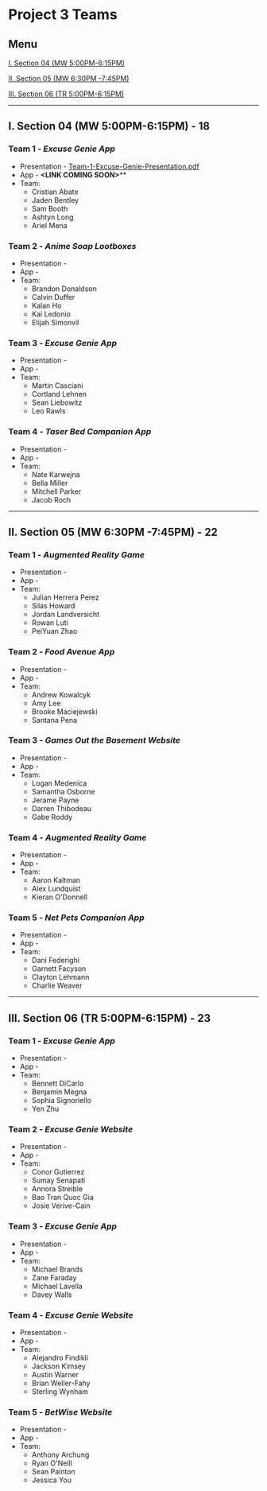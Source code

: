 # Project 3 Teams

## Menu

[I. Section 04 (MW 5:00PM-6:15PM)](#i-section-04-mw-500pm-615pm---18)

[II. Section 05 (MW 6:30PM -7:45PM)](#ii-section-05-mw-630pm--745pm---22)

[III. Section 06 (TR 5:00PM-6:15PM)](#iii-section-06-tr-500pm-615pm---23)

---

## I. Section 04 (MW 5:00PM-6:15PM) - 18

### Team 1 - *Excuse Genie App*
- Presentation - [Team-1-Excuse-Genie-Presentation.pdf](p3-files/Team-1-Excuse-Genie-Presentation.pdf)
- App - **<LINK COMING SOON&gt;****
- Team:
  - Cristian Abate
  - Jaden Bentley
  - Sam Booth
  - Ashtyn Long
  - Ariel Mena

### Team 2 - *Anime Soap Lootboxes*
- Presentation - 
- App -
- Team:
  - Brandon Donaldson
  - Calvin Duffer
  - Kalan Ho
  - Kai Ledonio
  - Elijah Simonvil
  
### Team 3 - *Excuse Genie App*
- Presentation - 
- App -
- Team:
  - Martin Casciani
  - Cortland Lehnen
  - Sean Liebowitz
  - Leo Rawls

### Team 4 - *Taser Bed Companion App*
- Presentation - 
- App -
- Team:
  - Nate Karwejna
  - Bella Miller
  - Mitchell Parker
  - Jacob Roch

---

## II. Section 05 (MW 6:30PM -7:45PM) - 22

### Team 1 - *Augmented Reality Game*
- Presentation - 
- App -
- Team:
  - Julian Herrera Perez
  - Silas Howard
  - Jordan Landversicht
  - Rowan Luti
  - PeiYuan Zhao

### Team 2 - *Food Avenue App*
- Presentation - 
- App -
- Team:
  - Andrew Kowalcyk
  - Amy Lee
  - Brooke Maciejewski
  - Santana Pena

### Team 3 - *Games Out the Basement Website*
- Presentation - 
- App -
- Team:
  - Logan Medenica
  - Samantha Osborne
  - Jerame Payne
  - Darren Thibodeau
  - Gabe Roddy

### Team 4 - *Augmented Reality Game*
- Presentation - 
- App -
- Team:
  - Aaron Kaltman
  - Alex Lundquist
  - Kieran O'Donnell

### Team 5 - *Net Pets Companion App*
- Presentation - 
- App -
- Team:
  - Dani Federighi
  - Garnett Facyson
  - Clayton Lehmann
  - Charlie Weaver

---

## III. Section 06 (TR 5:00PM-6:15PM) - 23

### Team 1 - *Excuse Genie App*
- Presentation - 
- App -
- Team:
  - Bennett DiCarlo
  - Benjamin Megna
  - Sophia Signoriello
  - Yen Zhu

### Team 2 - *Excuse Genie Website*
- Presentation - 
- App -
- Team:
  - Conor Gutierrez
  - Sumay Senapati
  - Annora Streible
  - Bao Tran Quoc Gia
  - Josie Verive-Cain

### Team 3 - *Excuse Genie App*
- Presentation - 
- App -
- Team:
  - Michael Brands
  - Zane Faraday
  - Michael Lavella
  - Davey Walls

### Team 4 - *Excuse Genie Website*
- Presentation - 
- App -
- Team:
  - Alejandro Findikli
  - Jackson Kimsey
  - Austin Warner
  - Brian Weller-Fahy
  - Sterling Wynham

### Team 5 - *BetWise Website*
- Presentation - 
- App -
- Team:
  - Anthony Archung
  - Ryan O'Neill
  - Sean Painton
  - Jessica You
